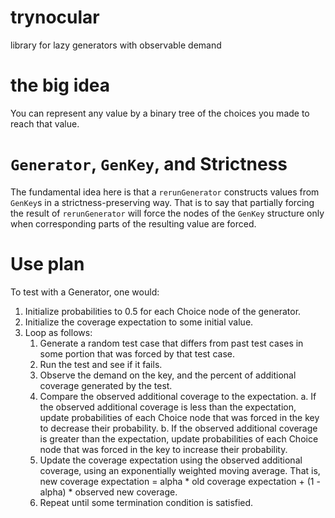 # trynocular
library for lazy generators with observable demand
# the big idea
You can represent any value by a binary tree of the choices you made to reach that value.

# `Generator`, `GenKey`, and Strictness

The fundamental idea here is that a `rerunGenerator` constructs values from
`GenKey`s in a strictness-preserving way.  That is to say that partially
forcing the result of `rerunGenerator` will force the nodes of the `GenKey`
structure only when corresponding parts of the resulting value are forced.

# Use plan

To test with a Generator, one would:

1. Initialize probabilities to 0.5 for each Choice node of the generator.
2. Initialize the coverage expectation to some initial value.
3. Loop as follows:
    1. Generate a random test case that differs from past test cases in some
       portion that was forced by that test case.
    2. Run the test and see if it fails.
    3. Observe the demand on the key, and the percent of additional coverage
       generated by the test.
    4. Compare the observed additional coverage to the expectation.
        a. If the observed additional coverage is less than the expectation,
           update probabilities of each Choice node that was forced in the key
           to decrease their probability.
        b. If the observed additional coverage is greater than the expectation,
           update probabilities of each Choice node that was forced in the key
           to increase their probability.
    5. Update the coverage expectation using the observed additional coverage,
       using an exponentially weighted moving average.  That is, new coverage
       expectation = alpha * old coverage expectation + (1 - alpha) * observed
       new coverage.
    6. Repeat until some termination condition is satisfied.
